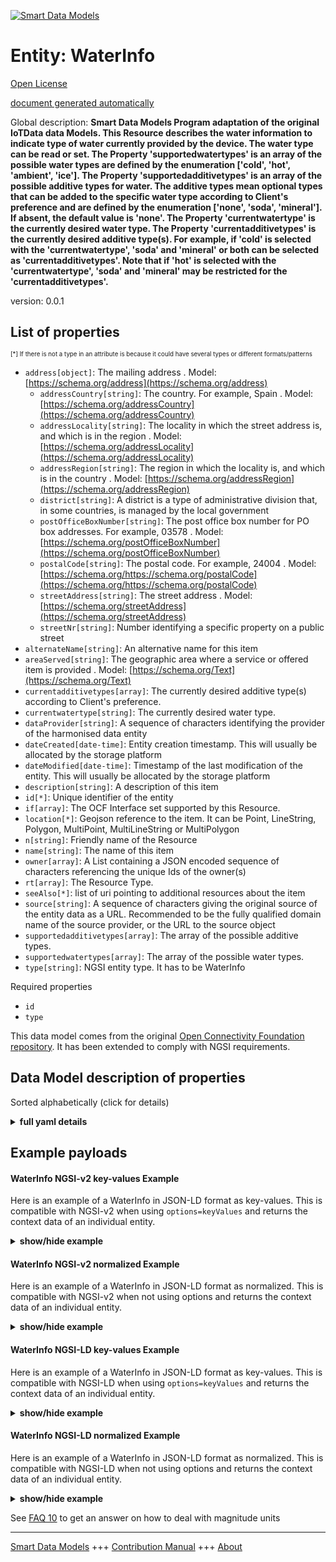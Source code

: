 <!-- 10-Header -->    
[![Smart Data Models](https://smartdatamodels.org/wp-content/uploads/2022/01/SmartDataModels_logo.png "Logo")](https://smartdatamodels.org)    
Entity: WaterInfo    
=================<!-- /10-Header -->    
<!-- 15-License -->    
[Open License](https://github.com/smart-data-models//dataModel.OCF/blob/master/WaterInfo/LICENSE.md)    
[document generated automatically](https://docs.google.com/presentation/d/e/2PACX-1vTs-Ng5dIAwkg91oTTUdt8ua7woBXhPnwavZ0FxgR8BsAI_Ek3C5q97Nd94HS8KhP-r_quD4H0fgyt3/pub?start=false&loop=false&delayms=3000#slide=id.gb715ace035_0_60)    
<!-- /15-License -->    
<!-- 20-Description -->    
Global description: **Smart Data Models Program adaptation of the original IoTData data Models. This Resource describes the water information to indicate type of water currently provided by the device. The water type can be read or set. The Property 'supportedwatertypes' is an array of the possible water types are defined by the enumeration ['cold', 'hot', 'ambient', 'ice']. The Property 'supportedadditivetypes' is an array of the possible additive types for water. The additive types mean optional types that can be added to the specific water type according to Client's preference and are defined by the enumeration ['none', 'soda', 'mineral']. If absent, the default value is 'none'.  The Property 'currentwatertype' is the currently desired water type.  The Property 'currentadditivetypes' is the currently desired additive type(s).  For example, if 'cold' is selected with the 'currentwatertype', 'soda' and 'mineral' or both can be selected as 'currentadditivetypes'. Note that if 'hot' is selected with the 'currentwatertype', 'soda' and 'mineral' may be restricted for the 'currentadditivetypes'.**    
version: 0.0.1    
<!-- /20-Description -->    
<!-- 30-PropertiesList -->    
## List of properties    
<sup><sub>[*] If there is not a type in an attribute is because it could have several types or different formats/patterns</sub></sup>    
- `address[object]`: The mailing address  . Model: [https://schema.org/address](https://schema.org/address)	- `addressCountry[string]`: The country. For example, Spain  . Model: [https://schema.org/addressCountry](https://schema.org/addressCountry)    
	- `addressLocality[string]`: The locality in which the street address is, and which is in the region  . Model: [https://schema.org/addressLocality](https://schema.org/addressLocality)    
	- `addressRegion[string]`: The region in which the locality is, and which is in the country  . Model: [https://schema.org/addressRegion](https://schema.org/addressRegion)    
	- `district[string]`: A district is a type of administrative division that, in some countries, is managed by the local government      
	- `postOfficeBoxNumber[string]`: The post office box number for PO box addresses. For example, 03578  . Model: [https://schema.org/postOfficeBoxNumber](https://schema.org/postOfficeBoxNumber)    
	- `postalCode[string]`: The postal code. For example, 24004  . Model: [https://schema.org/https://schema.org/postalCode](https://schema.org/https://schema.org/postalCode)    
	- `streetAddress[string]`: The street address  . Model: [https://schema.org/streetAddress](https://schema.org/streetAddress)    
	- `streetNr[string]`: Number identifying a specific property on a public street      
- `alternateName[string]`: An alternative name for this item  - `areaServed[string]`: The geographic area where a service or offered item is provided  . Model: [https://schema.org/Text](https://schema.org/Text)- `currentadditivetypes[array]`: The currently desired additive type(s) according to Client's preference.  - `currentwatertype[string]`:  The currently desired water type.  - `dataProvider[string]`: A sequence of characters identifying the provider of the harmonised data entity  - `dateCreated[date-time]`: Entity creation timestamp. This will usually be allocated by the storage platform  - `dateModified[date-time]`: Timestamp of the last modification of the entity. This will usually be allocated by the storage platform  - `description[string]`: A description of this item  - `id[*]`: Unique identifier of the entity  - `if[array]`: The OCF Interface set supported by this Resource.  - `location[*]`: Geojson reference to the item. It can be Point, LineString, Polygon, MultiPoint, MultiLineString or MultiPolygon  - `n[string]`: Friendly name of the Resource  - `name[string]`: The name of this item  - `owner[array]`: A List containing a JSON encoded sequence of characters referencing the unique Ids of the owner(s)  - `rt[array]`: The Resource Type.  - `seeAlso[*]`: list of uri pointing to additional resources about the item  - `source[string]`: A sequence of characters giving the original source of the entity data as a URL. Recommended to be the fully qualified domain name of the source provider, or the URL to the source object  - `supportedadditivetypes[array]`: The array of the possible additive types.  - `supportedwatertypes[array]`: The array of the possible water types.  - `type[string]`: NGSI entity type. It has to be WaterInfo  <!-- /30-PropertiesList -->    
<!-- 35-RequiredProperties -->    
Required properties    
- `id`  - `type`  <!-- /35-RequiredProperties -->    
<!-- 40-RequiredProperties -->    
This data model comes from the original [Open Connectivity Foundation repository](https://github.com/openconnectivityfoundation/IoTDataModels). It has been extended to comply with NGSI requirements.    
<!-- /40-RequiredProperties -->    
<!-- 50-DataModelHeader -->    
## Data Model description of properties    
Sorted alphabetically (click for details)    
<!-- /50-DataModelHeader -->    
<!-- 60-ModelYaml -->    
<details><summary><strong>full yaml details</strong></summary>      
```yaml    
WaterInfo:      
  description: 'Smart Data Models Program adaptation of the original IoTData data Models. This Resource describes the water information to indicate type of water currently provided by the device. The water type can be read or set. The Property ''supportedwatertypes'' is an array of the possible water types are defined by the enumeration [''cold'', ''hot'', ''ambient'', ''ice'']. The Property ''supportedadditivetypes'' is an array of the possible additive types for water. The additive types mean optional types that can be added to the specific water type according to Client''s preference and are defined by the enumeration [''none'', ''soda'', ''mineral'']. If absent, the default value is ''none''.  The Property ''currentwatertype'' is the currently desired water type.  The Property ''currentadditivetypes'' is the currently desired additive type(s).  For example, if ''cold'' is selected with the ''currentwatertype'', ''soda'' and ''mineral'' or both can be selected as ''currentadditivetypes''. Note that if ''hot'' is selected with the ''currentwatertype'', ''soda'' and ''mineral'' may be restricted for the ''currentadditivetypes''.'      
  properties:      
    address:      
      description: The mailing address      
      properties:      
        addressCountry:      
          description: 'The country. For example, Spain'      
          type: string      
          x-ngsi:      
            model: https://schema.org/addressCountry      
            type: Property      
        addressLocality:      
          description: 'The locality in which the street address is, and which is in the region'      
          type: string      
          x-ngsi:      
            model: https://schema.org/addressLocality      
            type: Property      
        addressRegion:      
          description: 'The region in which the locality is, and which is in the country'      
          type: string      
          x-ngsi:      
            model: https://schema.org/addressRegion      
            type: Property      
        district:      
          description: 'A district is a type of administrative division that, in some countries, is managed by the local government'      
          type: string      
          x-ngsi:      
            type: Property      
        postOfficeBoxNumber:      
          description: 'The post office box number for PO box addresses. For example, 03578'      
          type: string      
          x-ngsi:      
            model: https://schema.org/postOfficeBoxNumber      
            type: Property      
        postalCode:      
          description: 'The postal code. For example, 24004'      
          type: string      
          x-ngsi:      
            model: https://schema.org/https://schema.org/postalCode      
            type: Property      
        streetAddress:      
          description: The street address      
          type: string      
          x-ngsi:      
            model: https://schema.org/streetAddress      
            type: Property      
        streetNr:      
          description: Number identifying a specific property on a public street      
          type: string      
          x-ngsi:      
            type: Property      
      type: object      
      x-ngsi:      
        model: https://schema.org/address      
        type: Property      
    alternateName:      
      description: An alternative name for this item      
      type: string      
      x-ngsi:      
        type: Property      
    areaServed:      
      description: The geographic area where a service or offered item is provided      
      type: string      
      x-ngsi:      
        model: https://schema.org/Text      
        type: Property      
    currentadditivetypes:      
      description: The currently desired additive type(s) according to Client's preference.      
      items:      
        type: string      
      minItems: 1      
      type: array      
      x-ngsi:      
        type: Property      
    currentwatertype:      
      description: ' The currently desired water type.'      
      type: string      
      x-ngsi:      
        type: Property      
    dataProvider:      
      description: A sequence of characters identifying the provider of the harmonised data entity      
      type: string      
      x-ngsi:      
        type: Property      
    dateCreated:      
      description: Entity creation timestamp. This will usually be allocated by the storage platform      
      format: date-time      
      type: string      
      x-ngsi:      
        type: Property      
    dateModified:      
      description: Timestamp of the last modification of the entity. This will usually be allocated by the storage platform      
      format: date-time      
      type: string      
      x-ngsi:      
        type: Property      
    description:      
      description: A description of this item      
      type: string      
      x-ngsi:      
        type: Property      
    id:      
      anyOf:      
        - description: Identifier format of any NGSI entity      
          maxLength: 256      
          minLength: 1      
          pattern: ^[\w\-\.\{\}\$\+\*\[\]`|~^@!,:\\]+$      
          type: string      
          x-ngsi:      
            type: Property      
        - description: Identifier format of any NGSI entity      
          format: uri      
          type: string      
          x-ngsi:      
            type: Property      
      description: Unique identifier of the entity      
      x-ngsi:      
        type: Property      
    if:      
      description: The OCF Interface set supported by this Resource.      
      items:      
        enum:      
          - oic.if.rw      
          - oic.if.baseline      
        type: string      
      minItems: 2      
      readOnly: true      
      type: array      
      uniqueItems: true      
      x-ngsi:      
        type: Property      
    location:      
      description: 'Geojson reference to the item. It can be Point, LineString, Polygon, MultiPoint, MultiLineString or MultiPolygon'      
      oneOf:      
        - description: Geojson reference to the item. Point      
          properties:      
            bbox:      
              items:      
                type: number      
              minItems: 4      
              type: array      
            coordinates:      
              items:      
                type: number      
              minItems: 2      
              type: array      
            type:      
              enum:      
                - Point      
              type: string      
          required:      
            - type      
            - coordinates      
          title: GeoJSON Point      
          type: object      
          x-ngsi:      
            type: GeoProperty      
        - description: Geojson reference to the item. LineString      
          properties:      
            bbox:      
              items:      
                type: number      
              minItems: 4      
              type: array      
            coordinates:      
              items:      
                items:      
                  type: number      
                minItems: 2      
                type: array      
              minItems: 2      
              type: array      
            type:      
              enum:      
                - LineString      
              type: string      
          required:      
            - type      
            - coordinates      
          title: GeoJSON LineString      
          type: object      
          x-ngsi:      
            type: GeoProperty      
        - description: Geojson reference to the item. Polygon      
          properties:      
            bbox:      
              items:      
                type: number      
              minItems: 4      
              type: array      
            coordinates:      
              items:      
                items:      
                  items:      
                    type: number      
                  minItems: 2      
                  type: array      
                minItems: 4      
                type: array      
              type: array      
            type:      
              enum:      
                - Polygon      
              type: string      
          required:      
            - type      
            - coordinates      
          title: GeoJSON Polygon      
          type: object      
          x-ngsi:      
            type: GeoProperty      
        - description: Geojson reference to the item. MultiPoint      
          properties:      
            bbox:      
              items:      
                type: number      
              minItems: 4      
              type: array      
            coordinates:      
              items:      
                items:      
                  type: number      
                minItems: 2      
                type: array      
              type: array      
            type:      
              enum:      
                - MultiPoint      
              type: string      
          required:      
            - type      
            - coordinates      
          title: GeoJSON MultiPoint      
          type: object      
          x-ngsi:      
            type: GeoProperty      
        - description: Geojson reference to the item. MultiLineString      
          properties:      
            bbox:      
              items:      
                type: number      
              minItems: 4      
              type: array      
            coordinates:      
              items:      
                items:      
                  items:      
                    type: number      
                  minItems: 2      
                  type: array      
                minItems: 2      
                type: array      
              type: array      
            type:      
              enum:      
                - MultiLineString      
              type: string      
          required:      
            - type      
            - coordinates      
          title: GeoJSON MultiLineString      
          type: object      
          x-ngsi:      
            type: GeoProperty      
        - description: Geojson reference to the item. MultiLineString      
          properties:      
            bbox:      
              items:      
                type: number      
              minItems: 4      
              type: array      
            coordinates:      
              items:      
                items:      
                  items:      
                    items:      
                      type: number      
                    minItems: 2      
                    type: array      
                  minItems: 4      
                  type: array      
                type: array      
              type: array      
            type:      
              enum:      
                - MultiPolygon      
              type: string      
          required:      
            - type      
            - coordinates      
          title: GeoJSON MultiPolygon      
          type: object      
          x-ngsi:      
            type: GeoProperty      
      x-ngsi:      
        type: GeoProperty      
    n:      
      description: Friendly name of the Resource      
      maxLength: 64      
      readOnly: true      
      type: string      
      x-ngsi:      
        type: Property      
    name:      
      description: The name of this item      
      type: string      
      x-ngsi:      
        type: Property      
    owner:      
      description: A List containing a JSON encoded sequence of characters referencing the unique Ids of the owner(s)      
      items:      
        anyOf:      
          - description: Identifier format of any NGSI entity      
            maxLength: 256      
            minLength: 1      
            pattern: ^[\w\-\.\{\}\$\+\*\[\]`|~^@!,:\\]+$      
            type: string      
            x-ngsi:      
              type: Property      
          - description: Identifier format of any NGSI entity      
            format: uri      
            type: string      
            x-ngsi:      
              type: Property      
        description: Unique identifier of the entity      
        x-ngsi:      
          type: Property      
      type: array      
      x-ngsi:      
        type: Property      
    rt:      
      description: The Resource Type.      
      items:      
        enum:      
          - oic.r.waterinfo      
        maxLength: 64      
        type: string      
      minItems: 1      
      readOnly: true      
      type: array      
      uniqueItems: true      
      x-ngsi:      
        type: Property      
    seeAlso:      
      description: list of uri pointing to additional resources about the item      
      oneOf:      
        - items:      
            format: uri      
            type: string      
          minItems: 1      
          type: array      
        - format: uri      
          type: string      
      x-ngsi:      
        type: Property      
    source:      
      description: 'A sequence of characters giving the original source of the entity data as a URL. Recommended to be the fully qualified domain name of the source provider, or the URL to the source object'      
      type: string      
      x-ngsi:      
        type: Property      
    supportedadditivetypes:      
      description: The array of the possible additive types.      
      items:      
        type: string      
      readOnly: true      
      type: array      
      x-ngsi:      
        type: Property      
    supportedwatertypes:      
      description: The array of the possible water types.      
      items:      
        type: string      
      readOnly: true      
      type: array      
      x-ngsi:      
        type: Property      
    type:      
      description: NGSI entity type. It has to be WaterInfo      
      enum:      
        - WaterInfo      
      type: string      
      x-ngsi:      
        type: Property      
  required:      
    - id      
    - type      
  type: object      
  x-derived-from: https://github.com/OpenInterConnect/IoTDataModels/blob/master/WaterInfoResURI.swagger.json      
  x-disclaimer: 'Redistribution and use in source and binary forms, with or without modification, are permitted  provided that the license conditions are met. Copyleft (c) 2022 Contributors to Smart Data Models Program'      
  x-license-url: https://github.com/smart-data-models/dataModel.OCF/blob/master/WaterInfo/LICENSE.md      
  x-model-schema: https://smart-data-models.github.io/dataModel.IoTDataModels/WaterInfo/schema.json      
  x-model-tags: OCF      
  x-version: 0.0.1      
```    
</details>      
<!-- /60-ModelYaml -->    
<!-- 70-MiddleNotes -->    
<!-- /70-MiddleNotes -->    
<!-- 80-Examples -->    
## Example payloads      
#### WaterInfo NGSI-v2 key-values Example      
Here is an example of a WaterInfo in JSON-LD format as key-values. This is compatible with NGSI-v2 when  using `options=keyValues` and returns the context data of an individual entity.    
<details><summary><strong>show/hide example</strong></summary>      
```json  
{  
  "id": "urn:ngsi-ld:WaterInfo:id:LZQI:23960151",  
  "dateCreated": "1994-04-08T20:36:19Z",  
  "dateModified": "1974-09-04T18:29:37Z",  
  "source": "",  
  "name": "Follow around town bit subject which. Smile remember during player mean new. Above drug rise who candidate what.",  
  "alternateName": "Voice argue agree. From ",  
  "description": "Today mention rich let the guy ",  
  "dataProvider": "Find which now wear understand. Person necessary actually card real real.",  
  "owner": [  
    "urn:ngsi-ld:WaterInfo:items:DBVP:23498137",  
    "urn:ngsi-ld:WaterInfo:items:GDJX:46883476"  
  ],  
  "seeAlso": [  
    "urn:ngsi-ld:WaterInfo:items:NFSN:31596421"  
  ],  
  "location": {  
    "type": "Point",  
    "coordinates": [  
      -75.2620405,  
      132.745561  
    ]  
  },  
  "address": {  
    "streetAddress": "Skin yes finish responsibility politics follow. Fine these thought lose. Safe green their last.",  
    "addressLocality": "Oil require reality. If reality almost machine walk.",  
    "addressRegion": "Expert environment person rise century. Him song case three boy song democratic. Over poor kid a.",  
    "addressCountry": "World system about. Program compare perform prepare something.",  
    "postalCode": "Contain ",  
    "postOfficeBoxNumber": "Cold have few through. Political major either about s",  
    "streetNr": "Find someone machine finish pass draw religious. Number lawyer stay his. Fund piece already everything poli",  
    "district": "Matter compare government prevent too something none. Writer just current skin want environmental wide."  
  },  
  "areaServed": "Law threat gun d",  
  "rt": [  
    "oic.r.waterinfo"  
  ],  
  "supportedwatertypes": [  
    "Less dream off. Spring something western social.",  
    "Scene like speech surface huge land hand."  
  ],  
  "supportedadditivetypes": [  
    "Produce whatever team really. Support later artist seven wait ask.",  
    "Author start four common impact. Door form blue three. Art mean size."  
  ],  
  "currentwatertype": "Chair wear production fill. Mention there box wide.",  
  "currentadditivetypes": [  
    "Class international discussion different rate though. Successful hour local born impact present official it. Feel above partner exist item outside tell role."  
  ],  
  "n": "Field government positive guy item necessary. Beha",  
  "if": [  
    "oic.if.baseline",  
    "oic.if.rw"  
  ],  
  "type": "WaterInfo"  
}  
```  
</details>    
#### WaterInfo NGSI-v2 normalized Example      
Here is an example of a WaterInfo in JSON-LD format as normalized. This is compatible with NGSI-v2 when not using options and returns the context data of an individual entity.    
<details><summary><strong>show/hide example</strong></summary>      
```json  
{  
  "id": "urn:ngsi-ld:WaterInfo:id:LZQI:23960151",  
  "dateCreated": {  
    "type": "DateTime",  
    "value": "1994-04-08T20:36:19Z"  
  },  
  "dateModified": {  
    "type": "DateTime",  
    "value": "1974-09-04T18:29:37Z"  
  },  
  "source": {  
    "type": "Text",  
    "value": ""  
  },  
  "name": {  
    "type": "Text",  
    "value": "Follow around town bit subject which. Smile remember during player mean new. Above drug rise who candidate what."  
  },  
  "alternateName": {  
    "type": "Text",  
    "value": "Voice argue agree. From "  
  },  
  "description": {  
    "type": "Text",  
    "value": "Today mention rich let the guy "  
  },  
  "dataProvider": {  
    "type": "Text",  
    "value": "Find which now wear understand. Person necessary actually card real real."  
  },  
  "owner": {  
    "type": "StructuredValue",  
    "value": [  
      "urn:ngsi-ld:WaterInfo:items:DBVP:23498137",  
      "urn:ngsi-ld:WaterInfo:items:GDJX:46883476"  
    ]  
  },  
  "seeAlso": {  
    "type": "StructuredValue",  
    "value": [  
      "urn:ngsi-ld:WaterInfo:items:NFSN:31596421"  
    ]  
  },  
  "location": {  
    "type": "geo:json",  
    "value": {  
      "type": "Point",  
      "coordinates": [  
        -75.2620405,  
        132.745561  
      ]  
    }  
  },  
  "address": {  
    "type": "StructuredValue",  
    "value": {  
      "streetAddress": "Skin yes finish responsibility politics follow. Fine these thought lose. Safe green their last.",  
      "addressLocality": "Oil require reality. If reality almost machine walk.",  
      "addressRegion": "Expert environment person rise century. Him song case three boy song democratic. Over poor kid a.",  
      "addressCountry": "World system about. Program compare perform prepare something.",  
      "postalCode": "Contain ",  
      "postOfficeBoxNumber": "Cold have few through. Political major either about s",  
      "streetNr": "Find someone machine finish pass draw religious. Number lawyer stay his. Fund piece already everything poli",  
      "district": "Matter compare government prevent too something none. Writer just current skin want environmental wide."  
    }  
  },  
  "areaServed": {  
    "type": "Text",  
    "value": "Law threat gun d"  
  },  
  "rt": {  
    "type": "StructuredValue",  
    "value": [  
      "oic.r.waterinfo"  
    ]  
  },  
  "supportedwatertypes": {  
    "type": "StructuredValue",  
    "value": [  
      "Less dream off. Spring something western social.",  
      "Scene like speech surface huge land hand."  
    ]  
  },  
  "supportedadditivetypes": {  
    "type": "StructuredValue",  
    "value": [  
      "Produce whatever team really. Support later artist seven wait ask.",  
      "Author start four common impact. Door form blue three. Art mean size."  
    ]  
  },  
  "currentwatertype": {  
    "type": "Text",  
    "value": "Chair wear production fill. Mention there box wide."  
  },  
  "currentadditivetypes": {  
    "type": "StructuredValue",  
    "value": [  
      "Class international discussion different rate though. Successful hour local born impact present official it. Feel above partner exist item outside tell role."  
    ]  
  },  
  "n": {  
    "type": "Text",  
    "value": "Field government positive guy item necessary. Beha"  
  },  
  "if": {  
    "type": "StructuredValue",  
    "value": [  
      "oic.if.baseline",  
      "oic.if.rw"  
    ]  
  },  
  "type": "WaterInfo"  
}  
```  
</details>    
#### WaterInfo NGSI-LD key-values Example      
Here is an example of a WaterInfo in JSON-LD format as key-values. This is compatible with NGSI-LD when  using `options=keyValues` and returns the context data of an individual entity.    
<details><summary><strong>show/hide example</strong></summary>      
```json  
{  
  "id": "urn:ngsi-ld:WaterInfo:id:LZQI:23960151",  
  "dateCreated": "1994-04-08T20:36:19Z",  
  "dateModified": "1974-09-04T18:29:37Z",  
  "source": "",  
  "name": "Follow around town bit subject which. Smile remember during player mean new. Above drug rise who candidate what.",  
  "alternateName": "Voice argue agree. From ",  
  "description": "Today mention rich let the guy ",  
  "dataProvider": "Find which now wear understand. Person necessary actually card real real.",  
  "owner": [  
    "urn:ngsi-ld:WaterInfo:items:DBVP:23498137",  
    "urn:ngsi-ld:WaterInfo:items:GDJX:46883476"  
  ],  
  "seeAlso": [  
    "urn:ngsi-ld:WaterInfo:items:NFSN:31596421"  
  ],  
  "location": {  
    "type": "Point",  
    "coordinates": [  
      -75.2620405,  
      132.745561  
    ]  
  },  
  "address": {  
    "streetAddress": "Skin yes finish responsibility politics follow. Fine these thought lose. Safe green their last.",  
    "addressLocality": "Oil require reality. If reality almost machine walk.",  
    "addressRegion": "Expert environment person rise century. Him song case three boy song democratic. Over poor kid a.",  
    "addressCountry": "World system about. Program compare perform prepare something.",  
    "postalCode": "Contain ",  
    "postOfficeBoxNumber": "Cold have few through. Political major either about s",  
    "streetNr": "Find someone machine finish pass draw religious. Number lawyer stay his. Fund piece already everything poli",  
    "district": "Matter compare government prevent too something none. Writer just current skin want environmental wide."  
  },  
  "areaServed": "Law threat gun d",  
  "rt": [  
    "oic.r.waterinfo"  
  ],  
  "supportedwatertypes": [  
    "Less dream off. Spring something western social.",  
    "Scene like speech surface huge land hand."  
  ],  
  "supportedadditivetypes": [  
    "Produce whatever team really. Support later artist seven wait ask.",  
    "Author start four common impact. Door form blue three. Art mean size."  
  ],  
  "currentwatertype": "Chair wear production fill. Mention there box wide.",  
  "currentadditivetypes": [  
    "Class international discussion different rate though. Successful hour local born impact present official it. Feel above partner exist item outside tell role."  
  ],  
  "n": "Field government positive guy item necessary. Beha",  
  "if": [  
    "oic.if.baseline",  
    "oic.if.rw"  
  ],  
  "type": "WaterInfo",  
  "@context": [  
    "https://smartdatamodels.org/context.jsonld"  
  ]  
}  
```  
</details>    
#### WaterInfo NGSI-LD normalized Example      
Here is an example of a WaterInfo in JSON-LD format as normalized. This is compatible with NGSI-LD when not using options and returns the context data of an individual entity.    
<details><summary><strong>show/hide example</strong></summary>      
```json  
{  
    "id": "urn:ngsi-ld:WaterInfo:id:LZQI:23960151",  
    "dateCreated": {  
        "type": "Property",  
        "value": {  
            "@type": "DateTime",  
            "@value": "1994-04-08T20:36:19Z"  
        }  
    },  
    "dateModified": {  
        "type": "Property",  
        "value": {  
            "@type": "DateTime",  
            "@value": "1974-09-04T18:29:37Z"  
        }  
    },  
    "source": {  
        "type": "Property",  
        "value": ""  
    },  
    "name": {  
        "type": "Property",  
        "value": "Follow around town bit subject which. Smile remember during player mean new. Above drug rise who candidate what."  
    },  
    "alternateName": {  
        "type": "Property",  
        "value": "Voice argue agree. From "  
    },  
    "description": {  
        "type": "Property",  
        "value": "Today mention rich let the guy "  
    },  
    "dataProvider": {  
        "type": "Property",  
        "value": "Find which now wear understand. Person necessary actually card real real."  
    },  
    "owner": {  
        "type": "Property",  
        "value": [  
            "urn:ngsi-ld:WaterInfo:items:DBVP:23498137",  
            "urn:ngsi-ld:WaterInfo:items:GDJX:46883476"  
        ]  
    },  
    "seeAlso": {  
        "type": "Property",  
        "value": [  
            "urn:ngsi-ld:WaterInfo:items:NFSN:31596421"  
        ]  
    },  
    "location": {  
        "type": "GeoProperty",  
        "value": {  
            "type": "Point",  
            "coordinates": [  
                -75.2620405,  
                132.745561  
            ]  
        }  
    },  
    "address": {  
        "type": "Property",  
        "value": {  
            "streetAddress": "Skin yes finish responsibility politics follow. Fine these thought lose. Safe green their last.",  
            "addressLocality": "Oil require reality. If reality almost machine walk.",  
            "addressRegion": "Expert environment person rise century. Him song case three boy song democratic. Over poor kid a.",  
            "addressCountry": "World system about. Program compare perform prepare something.",  
            "postalCode": "Contain ",  
            "postOfficeBoxNumber": "Cold have few through. Political major either about s",  
            "streetNr": "Find someone machine finish pass draw religious. Number lawyer stay his. Fund piece already everything poli",  
            "district": "Matter compare government prevent too something none. Writer just current skin want environmental wide."  
        }  
    },  
    "areaServed": {  
        "type": "Property",  
        "value": "Law threat gun d"  
    },  
    "rt": {  
        "type": "Property",  
        "value": [  
            "oic.r.waterinfo"  
        ]  
    },  
    "supportedwatertypes": {  
        "type": "Property",  
        "value": [  
            "Less dream off. Spring something western social.",  
            "Scene like speech surface huge land hand."  
        ]  
    },  
    "supportedadditivetypes": {  
        "type": "Property",  
        "value": [  
            "Produce whatever team really. Support later artist seven wait ask.",  
            "Author start four common impact. Door form blue three. Art mean size."  
        ]  
    },  
    "currentwatertype": {  
        "type": "Property",  
        "value": "Chair wear production fill. Mention there box wide."  
    },  
    "currentadditivetypes": {  
        "type": "Property",  
        "value": [  
            "Class international discussion different rate though. Successful hour local born impact present official it. Feel above partner exist item outside tell role."  
        ]  
    },  
    "n": {  
        "type": "Property",  
        "value": "Field government positive guy item necessary. Beha"  
    },  
    "if": {  
        "type": "Property",  
        "value": [  
            "oic.if.baseline",  
            "oic.if.rw"  
        ]  
    },  
    "type": "WaterInfo",  
    "@context": [  
        "https://smartdatamodels.org/context.jsonld"  
    ]  
}  
```  
</details><!-- /80-Examples -->    
<!-- 90-FooterNotes -->    
<!-- /90-FooterNotes -->    
<!-- 95-Units -->    
See [FAQ 10](https://smartdatamodels.org/index.php/faqs/) to get an answer on how to deal with magnitude units    
<!-- /95-Units -->    
<!-- 97-LastFooter -->    
---    
[Smart Data Models](https://smartdatamodels.org) +++ [Contribution Manual](https://bit.ly/contribution_manual) +++ [About](https://bit.ly/Introduction_SDM)<!-- /97-LastFooter -->    

